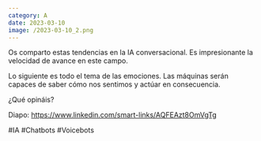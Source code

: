 ```yaml
--- 
category: A 
date: 2023-03-10 
image: /2023-03-10_2.png 
--- 
```


Os comparto estas tendencias en la IA conversacional. Es impresionante la velocidad de avance en este campo. 

Lo siguiente es todo el tema de las emociones. Las máquinas serán capaces de saber cómo nos sentimos y actúar en consecuencia. 

¿Qué opináis? 

Diapo: https://www.linkedin.com/smart-links/AQFEAzt8OmVgTg

#IA #Chatbots #Voicebots